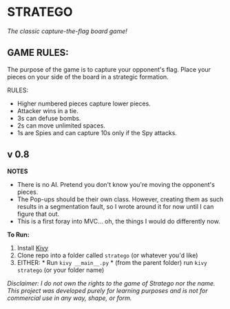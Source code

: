 # STRATEGO
*The classic capture-the-flag board game!*



GAME RULES:
-----------
The purpose of the game is to capture your opponent's flag.
Place your pieces on your side of the board in a strategic formation.

RULES:
  * Higher numbered pieces capture lower pieces.
  * Attacker wins in a tie.
  * 3s can defuse bombs.
  * 2s can move unlimited spaces.
  * 1s are Spies and can capture 10s only if the Spy attacks.

v 0.8
-----------
**NOTES**
  * There is no AI. Pretend you don't know you're moving the opponent's pieces.
  * The Pop-ups should be their own class. However, creating them as such results in a segmentation fault, so I wrote around it for now until I can figure that out.
  * This is a first foray into MVC... oh, the things I would do differently now.

**To Run:**
  1. Install [Kivy](https://kivy.org/#download)
  2. Clone repo into a folder called `stratego` (or whatever you'd like)
  3. EITHER:
    * Run `kivy __main__.py`
    * (from the parent folder) run `kivy stratego` (or your folder name)




*Disclaimer: I do not own the rights to the game of Stratego nor the name. This project was developed purely for learning purposes and is not for commercial use in any way, shape, or form.*
